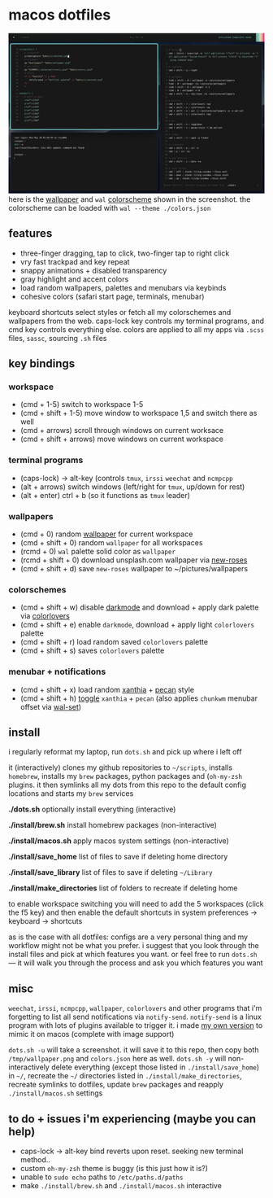 # macos dotfiles
![screenshot](screenshot/screenshot.png)
here is the [wallpaper](screenshot/wallpaper.png) and `wal` [colorscheme](screenshot/colors.json) shown in the screenshot. the colorscheme can be loaded with `wal --theme ./colors.json`

## features
+ three-finger dragging, tap to click, two-finger tap to right click
+ vry fast trackpad and key repeat
+ snappy animations + disabled transparency
+ gray highlight and accent colors
+ load random wallpapers, palettes and menubars via keybinds
+ cohesive colors (safari start page, terminals, menubar)

keyboard shortcuts select styles or fetch all my colorschemes and wallpapers from the web.  caps-lock key controls my terminal programs, and cmd key controls everything else.  colors are applied to all my apps via `.scss` files, `sassc`, sourcing `.sh` files

## key bindings
### workspace
+ (cmd + 1-5) switch to workspace 1-5
+ (cmd + shift + 1-5) move window to workspace 1,5 and switch there as well
+ (cmd + arrows) scroll through windows on current worksace
+ (cmd + shift + arrows) move windows on current workspace

### terminal programs
+ (caps-lock) -> alt-key (controls `tmux`, `irssi` `weechat` and `ncmpcpp`
+ (alt + arrows) switch windows (left/right for `tmux`, up/down for rest)
+ (alt + enter) ctrl + b (so it functions as `tmux` leader)

### wallpapers
+ (cmd + 0) random [wallpaper](https://github.com/zzzeyez/bin) for current workspace
+ (cmd + shift + 0) random `wallpaper` for all workspaces
+ (rcmd + 0) `wal` palette solid color as `wallpaper`
+ (rcmd + shift + 0) download unsplash.com wallpaper via [new-roses](https://github.com/zzzeyez/new-roses)
+ (cmd + shift + d) save `new-roses` wallpaper to ~/pictures/wallpapers

### colorschemes
+ (cmd + shift + w) disable [darkmode](https://github.com/zzzeyez/bin) and download + apply dark palette via [colorlovers](https://github.com/zzzeyez/colorlovers)
+ (cmd + shift + e) enable `darkmode`, download + apply light `colorlovers` palette
+ (cmd + shift + r) load random saved `colorlovers` palette
+ (cmd + shift + s) saves `colorlovers` palette

### menubar + notifications
+ (cmd + shift + x) load random [xanthia](https://github.com/zzzeyez/xanthia) + [pecan](https://github.com/zzzeyez/pecan) style
+ (cmd + shift + h) [toggle](https://github.com/zzzeyez/bin) `xanthia` + `pecan` (also applies `chunkwm` menubar offset via [wal-set](https://github.com/zzzeyez/bin))

## install
i regularly reformat my laptop, run `dots.sh` and pick up where i left off

it (interactively) clones my github repositories to `~/scripts`, installs `homebrew`, installs my `brew` packages, python packages and (`oh-my-zsh` plugins.  it then symlinks all my dots from this repo to the default config locations and starts my `brew` services

**./dots.sh** optionally install everything (interactive)

**./install/brew.sh** install homebrew packages (non-interactive)

**./install/macos.sh** apply macos system settings (non-interactive)

**./install/save_home** list of files to save if deleting home directory

**./install/save_library** list of files to save if deleting `~/Library`

**./install/make_directories** list of folders to recreate if deleting home

to enable workspace switching you will need to add the 5 workspaces (click the f5 key) and then enable the default shortcuts in system preferences -> keyboard -> shortcuts

as is the case with all dotfiles: configs are a very personal thing and my workflow might not be what you prefer.  i suggest that you look through the install files and pick at which features you want.  or feel free to run `dots.sh` — it will walk you through the process and ask you which features you want

## misc
`weechat`, `irssi`, `ncmpcpp`, `wallpaper`, `colorlovers` and other programs that i'm forgetting to list all send notifications via `notify-send`.  `notify-send` is a linux program with lots of plugins available to trigger it.  i made [my own version](https://github.com/zzzeyez/xanthia) to mimic it on macos (complete with image support)

`dots.sh -u` will take a screenshot.  it will save it to this repo, then copy both `/tmp/wallpaper.png` and `colors.json` here as well.  `dots.sh -y` will non-interactively delete everything (except those listed in `./install/save_home`) in `~/`, recreate the `~/` directories listed in `./install/make_directories`, recreate symlinks to dotfiles, update `brew` packages and reapply `./install/macos.sh` settings

## to do + issues i'm experiencing (maybe you can help)
+ caps-lock -> alt-key bind reverts upon reset.  seeking new terminal method..
+ custom `oh-my-zsh` theme is buggy (is this just how it is?)
+ unable to `sudo echo` paths to `/etc/paths.d/paths`
+ make `./install/brew.sh` and `./install/macos.sh` interactive
